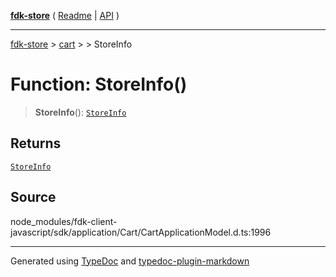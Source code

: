 [**fdk-store**](../../../README.md) ( [Readme](../../../README.md) \| [API](../../../API.md) )

---

[fdk-store](../../../API.md) > [cart](../../README.md) > [<internal>](../README.md) > StoreInfo

# Function: StoreInfo()

> **StoreInfo**(): [`StoreInfo`](../type-aliases/type-alias.StoreInfo.md)

## Returns

[`StoreInfo`](../type-aliases/type-alias.StoreInfo.md)

## Source

node_modules/fdk-client-javascript/sdk/application/Cart/CartApplicationModel.d.ts:1996

---

Generated using [TypeDoc](https://typedoc.org/) and [typedoc-plugin-markdown](https://www.npmjs.com/package/typedoc-plugin-markdown)
